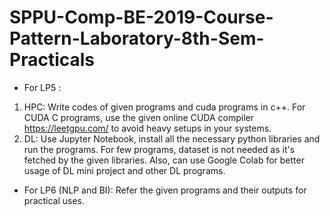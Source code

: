 # SPPU-Comp-BE-2019-Course-Pattern-Laboratory-8th-Sem-Practicals
* For LP5 :
1. HPC: Write codes of given programs and cuda programs in c++. For CUDA C programs, use the given online CUDA compiler https://leetgpu.com/ to avoid heavy setups in your systems.
2. DL: Use Jupyter Notebook, install all the necessary python libraries and run the programs. For few programs, dataset is not needed as it's fetched by the given libraries. Also, can use Google Colab for better usage of DL mini project and other DL programs.
* For LP6 (NLP and BI): Refer the given programs and their outputs for practical uses.
